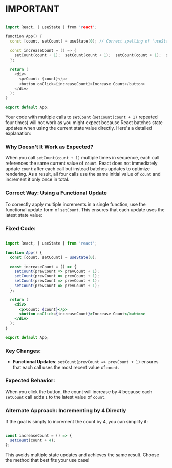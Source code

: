# IMPORTANT

```cpp

import React, { useState } from 'react';

function App() {
  const [count, setCount] = useState(0); // Correct spelling of 'useState'
  
  const increaseCount = () => {
    setCount(count + 1);  setCount(count + 1);  setCount(count + 1);  setCount(count + 1);
  };

  return (
    <div>
      <p>Count: {count}</p>
      <button onClick={increaseCount}>Increase Count</button>
    </div>
  );
}

export default App;
```

Your code with multiple calls to `setCount` (`setCount(count + 1)` repeated four times) will not work as you might expect because React batches state updates when using the current state value directly. Here's a detailed explanation:

### Why Doesn't It Work as Expected?

When you call `setCount(count + 1)` multiple times in sequence, each call references the same current value of `count`. React does not immediately update `count` after each call but instead batches updates to optimize rendering. As a result, all four calls use the same initial value of `count` and increment it only once in total.

### Correct Way: Using a Functional Update

To correctly apply multiple increments in a single function, use the functional update form of `setCount`. This ensures that each update uses the latest state value:

### Fixed Code:

```jsx

import React, { useState } from 'react';

function App() {
  const [count, setCount] = useState(0);

  const increaseCount = () => {
    setCount(prevCount => prevCount + 1);
    setCount(prevCount => prevCount + 1);
    setCount(prevCount => prevCount + 1);
    setCount(prevCount => prevCount + 1);
  };

  return (
    <div>
      <p>Count: {count}</p>
      <button onClick={increaseCount}>Increase Count</button>
    </div>
  );
}

export default App;

```

### Key Changes:

- **Functional Updates**: `setCount(prevCount => prevCount + 1)` ensures that each call uses the most recent value of `count`.

### Expected Behavior:

When you click the button, the count will increase by 4 because each `setCount` call adds `1` to the latest value of `count`.

### Alternate Approach: Incrementing by 4 Directly

If the goal is simply to increment the count by 4, you can simplify it:

```jsx

const increaseCount = () => {
  setCount(count + 4);
};

```

This avoids multiple state updates and achieves the same result. Choose the method that best fits your use case!
